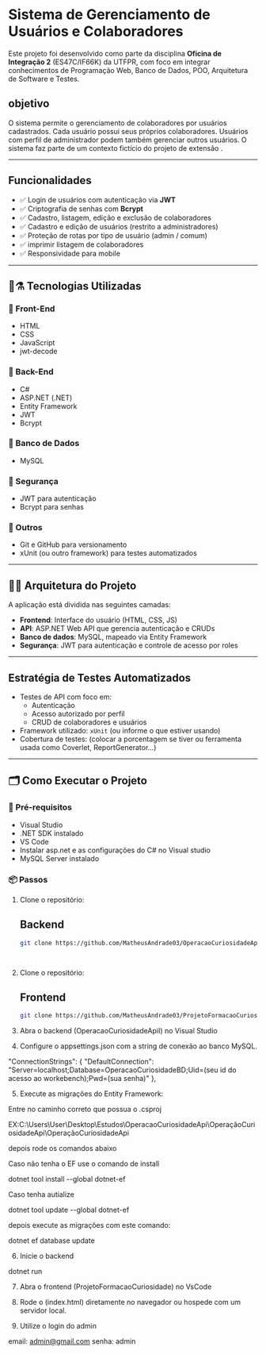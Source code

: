 # Sistema de Gerenciamento de Usuários e Colaboradores

Este projeto foi desenvolvido como parte da disciplina **Oficina de Integração 2** (ES47C/IF66K) da UTFPR, com foco em integrar conhecimentos de Programação Web, Banco de Dados, POO, Arquitetura de Software e Testes.

## objetivo

O sistema permite o gerenciamento de colaboradores por usuários cadastrados. Cada usuário possui seus próprios colaboradores. Usuários com perfil de administrador podem também gerenciar outros usuários. O sistema faz parte de um contexto fictício do projeto de extensão .

---

## Funcionalidades

- ✅ Login de usuários com autenticação via **JWT**
- ✅ Criptografia de senhas com **Bcrypt**
- ✅ Cadastro, listagem, edição e exclusão de colaboradores
- ✅ Cadastro e edição de usuários (restrito a administradores)
- ✅ Proteção de rotas por tipo de usuário (admin / comum)
- ✅ imprimir listagem de colaboradores
- ✅ Responsividade para mobile

---

## 🔧⚗️ Tecnologias Utilizadas

### 🔹 Front-End
- HTML
- CSS
- JavaScript
- jwt-decode

### 🔹 Back-End
- C#
- ASP.NET (.NET)
- Entity Framework
- JWT
- Bcrypt

### 🔹 Banco de Dados
- MySQL

### 🔹 Segurança
- JWT para autenticação
- Bcrypt para senhas

### 🔹 Outros
- Git e GitHub para versionamento
- xUnit (ou outro framework) para testes automatizados

---

## 📐📐 Arquitetura do Projeto

A aplicação está dividida nas seguintes camadas:

- **Frontend**: Interface do usuário (HTML, CSS, JS)
- **API**: ASP.NET Web API que gerencia autenticação e CRUDs
- **Banco de dados**: MySQL, mapeado via Entity Framework
- **Segurança**: JWT para autenticação e controle de acesso por roles


---

## Estratégia de Testes Automatizados

- Testes de API com foco em:
  - Autenticação
  - Acesso autorizado por perfil
  - CRUD de colaboradores e usuários
- Framework utilizado: `xUnit` (ou informe o que estiver usando)
- Cobertura de testes: (colocar a porcentagem se tiver ou ferramenta usada como Coverlet, ReportGenerator...)

---

## 🗂️ Como Executar o Projeto

### 🔧 Pré-requisitos
- Visual Studio
- .NET SDK instalado
- VS Code
- Instalar asp.net e as configurações do C# no Visual studio
- MySQL Server instalado
### 📦 Passos

1. Clone o repositório:
    ## Backend
   ```bash
   git clone https://github.com/MatheusAndrade03/OperacaoCuriosidadeApi

 
2. Clone o repositório:
    ## Frontend
   ```bash
   git clone https://github.com/MatheusAndrade03/ProjetoFormacaoCuriosidade


3. Abra o backend (OperacaoCuriosidadeApiI) no Visual Studio 


4. Configure o appsettings.json com a string de conexão ao banco MySQL. 


"ConnectionStrings": {
    "DefaultConnection": "Server=localhost;Database=OperacaoCuriosidadeBD;Uid=(seu id do acesso ao workebench);Pwd=(sua senha)"
},

5. Execute as migrações do Entity Framework:

Entre no caminho correto que possua o .csproj 

EX:C:\Users\User\Desktop\Estudos\OperacaoCuriosidadeApi\OperaçãoCuriosidadeApi\OperaçãoCuriosidadeApi

 depois rode os comandos abaixo

Caso não tenha o EF use o comando de install

dotnet tool install --global dotnet-ef

Caso tenha autialize

dotnet tool update --global dotnet-ef

 depois execute as migrações com este comando:

dotnet ef database update

6. Inicie o backend

dotnet run

7. Abra o frontend (ProjetoFormacaoCuriosidade) no VsCode 

8. Rode o (index.html) diretamente no navegador ou hospede com um servidor local.

9. Utilize o login do admin

email: admin@gmail.com
senha: admin

